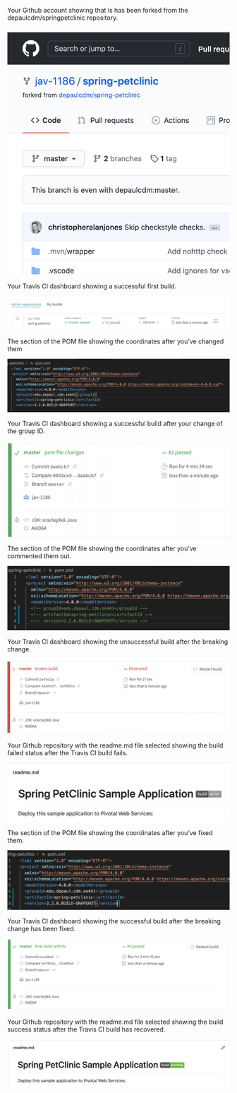 Your Github account showing that is has been forked from the depaulcdm/springpetclinic repository.

![Screen Capture #1](images/pic1.png)

Your Travis CI dashboard showing a successful first build.

![Screen Capture #1](images/pic2.png)

The section of the POM file showing the coordinates after you’ve changed them

![Screen Capture #1](images/pic3.png)

Your Travis CI dashboard showing a successful build after your change of the group
ID.

![Screen Capture #1](images/pic4.png)

The section of the POM file showing the coordinates after you’ve commented them
out.

![Screen Capture #1](images/pic5.png)

Your Travis CI dashboard showing the unsuccessful build after the breaking change.

![Screen Capture #1](images/pic6.png)

Your Github repository with the readme.md file selected showing the build failed
status after the Travis CI build fails.

![Screen Capture #1](images/pic7.png)

The section of the POM file showing the coordinates after you’ve fixed them.

![Screen Capture #1](images/pic8.png)

Your Travis CI dashboard showing the successful build after the breaking change has
been fixed.

![Screen Capture #1](images/pic9.png)

Your Github repository with the readme.md file selected showing the build success
status after the Travis CI build has recovered.

![Screen Capture #1](images/pic10.png)

